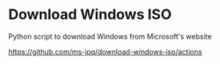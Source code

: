 # Download Windows ISO

Python script to download Windows from Microsoft's website

https://github.com/ms-jpq/download-windows-iso/actions
